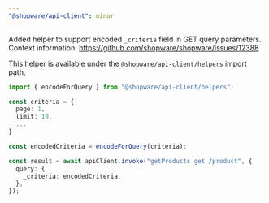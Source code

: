 ```yaml
---
"@shopware/api-client": minor
---
```


Added helper to support encoded `_criteria` field in GET query parameters.
Context information: https://github.com/shopware/shopware/issues/12388

This helper is available under the `@shopware/api-client/helpers` import path.

```typescript
import { encodeForQuery } from "@shopware/api-client/helpers";

const criteria = {
  page: 1,
  limit: 10,
  ...
}

const encodedCriteria = encodeForQuery(criteria);

const result = await apiClient.invoke("getProducts get /product", {
  query: {
    _criteria: encodedCriteria,
  },
});
```